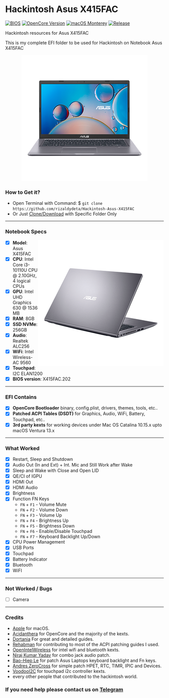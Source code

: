 # Hackintosh Asus X415FAC
[![BIOS](https://img.shields.io/badge/BIOS-202-important.svg)](https://www.asus.com/supportonly/X415FAC/HelpDesk_BIOS/)
[![OpenCore Version](https://img.shields.io/badge/OpenCore-0.8.3-cyan.svg)](https://github.com/acidanthera/OpenCorePkg/releases/latest)
[![macOS Monterey](https://img.shields.io/badge/macOS-12.4-white.svg)](https://www.apple.com/macos/monterey/)
[![Release](https://img.shields.io/badge/Download-latest-success.svg)](https://github.com/rizaldydeta/Hackintosh-Asus-X415FAC/releases/latest)

Hackintosh resources for Asus X415FAC

This is my complete EFI folder to be used for Hackintosh on Notebook Asus X415FAC

<p align="center">
  <img src="/images/X415fac-center.png?raw=true" alt="ASUS X415FAC Model">
</p>

### How to Get it?

- Open Terminal with Command: $ `git clone https://github.com/rizaldydeta/Hackintosh-Asus-X415FAC`
- Or Just [Clone/Download](https://github.com/rizaldydeta/Hackintosh-Asus-X415FAC.git) with Specific Folder Only

--------------------------------------------------------------------------------------------

### Notebook Specs
<img src="/images/x415fac.png?raw=true" alt="Asus X41FAC" align="right">

- [x] <b>Model</b>: Asus X415FAC
- [x] <b>CPU</b>: Intel Core i3-10110U CPU @ 2.10GHz, 4 logical CPUs
- [x] <b>GPU</b>: Intel UHD Graphics 630 @ 1536 MB
- [x] <b>RAM</b>: 8GB
- [x] <b>SSD NVMe</b>: 256GB
- [x] <b>Audio</b>: Realtek ALC256
- [x] <b>WiFi</b>: Intel Wireless-AC 9560
- [x] <b>Touchpad</b>: I2C ELAN1200
- [x] <b>BIOS version</b>: X415FAC.202

--------------------------------------------------------------------------------------------

### EFI Contains
- [x] <b>OpenCore Bootloader</b> binary, config.plist, drivers, themes, tools, etc..
- [x] <b>Patched ACPI Tables (DSDT)</b> for Graphics, Audio, WiFi, Battery, Touchpad, etc..
- [x] <b>3rd party kexts</b> for working devices under Mac OS Catalina 10.15.x upto macOS Ventura 13.x
 
--------------------------------------------------------------------------------------------
 
### What Worked
- [x] Restart, Sleep and Shutdown
- [x] Audio Out (In and Ext) + Int. Mic and Still Work after Wake
- [x] Sleep and Wake with Close and Open LID
- [x] QE/CI of IGPU
- [x] HDMI Out
- [x] HDMI Audio
- [x] Brightness
- [x] Function FN Keys
  - `FN` + `F1` - Volume Mute
  - `FN` + `F2` - Volume Down
  - `FN` + `F3` - Volume Up
  - `FN` + `F4` - Brightness Up
  - `FN` + `F5` - Brightness Down
  - `FN` + `F6` - Enable/Disable Touchpad
  - `FN` + `F7` - Keyboard Backlight Up/Down
- [x] CPU Power Management
- [x] USB Ports
- [x] Touchpad
- [x] Battery Indicator
- [x] Bluetooth
- [x] WiFI
 
--------------------------------------------------------------------------------------------
 
### Not Worked / Bugs
- [ ] Camera
 
--------------------------------------------------------------------------------------------

### Credits
- [Apple](https://apple.com) for macOS.
- [Acidanthera](https://github.com/acidanthera) for OpenCore and the majority of the kexts.
- [Dortania](https://github.com/dortania) For great and detailed guides.
- [Rehabman](https://github.com/RehabMan) for contributing to most of the ACPI patching guides I used.
- [OpenIntelWireless](https://github.com/OpenIntelWireless) for intel wifi and bluetooth kexts.
- [Niraj Kumar Yadav](https://github.com/black-dragon74/ALCPlugFix-Swift) for combo jack audio patch.
- [Bao-Hiep Le](https://github.com/hieplpvip/AsusSMC) for patch Asus Laptops keyboard backlight and Fn keys.
- [Andres ZeroCross](https://github.com/andreszerocross) for simple patch HPET, RTC, TIMR, IPIC and Devices.
- [VoodooI2C](https://github.com/VoodooI2C/VoodooI2C) for touchpad i2c controller kexts.
- every other people that contributed to the hackintosh world.

### If you need help please contact us on [Telegram](https://t.me/rizaldydeta)
 
